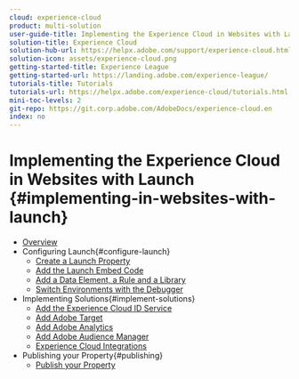 ```yaml
---
cloud: experience-cloud
product: multi-solution
user-guide-title: Implementing the Experience Cloud in Websites with Launch
solution-title: Experience Cloud
solution-hub-url: https://helpx.adobe.com/support/experience-cloud.html
solution-icon: assets/experience-cloud.png
getting-started-title: Experience League
getting-started-url: https://landing.adobe.com/experience-league/
tutorials-title: Tutorials
tutorials-url: https://helpx.adobe.com/experience-cloud/tutorials.html
mini-toc-levels: 2
git-repo: https://git.corp.adobe.com/AdobeDocs/experience-cloud.en
index: no
---
```


# Implementing the Experience Cloud in Websites with Launch {#implementing-in-websites-with-launch}

+ [Overview](pages/index.md)
+ Configuring Launch{#configure-launch}
  + [Create a Launch Property](pages/launch.md)
  + [Add the Launch Embed Code](pages/launch-add-embed.md)
  + [Add a Data Element, a Rule and a Library](pages/launch-data-elements-rules.md)
  + [Switch Environments with the Debugger](pages/launch-switch-environments.md)
+ Implementing Solutions{#implement-solutions}
  + [Add the Experience Cloud ID Service](pages/id-service.md)
  + [Add Adobe Target](pages/target.md)
  + [Add Adobe Analytics](pages/analytics.md)
  + [Add Adobe Audience Manager](pages/audience-manager.md)
  + [Experience Cloud Integrations](pages/integrations.md)
+ Publishing your Property{#publishing}
  + [Publish your Property](pages/publish.md)
